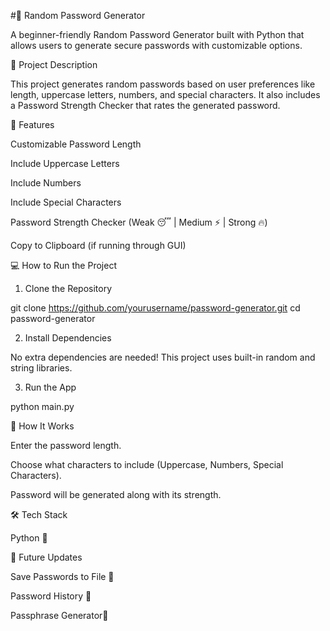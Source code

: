 #🔑 Random Password Generator

A beginner-friendly Random Password Generator built with Python that allows users to generate secure passwords with customizable options.

📌 Project Description

This project generates random passwords based on user preferences like length, uppercase letters, numbers, and special characters. It also includes a Password Strength Checker that rates the generated password.

🎯 Features

Customizable Password Length

Include Uppercase Letters

Include Numbers

Include Special Characters

Password Strength Checker (Weak 😴 | Medium ⚡ | Strong 🔥)

Copy to Clipboard (if running through GUI)

💻 How to Run the Project

1. Clone the Repository

git clone https://github.com/yourusername/password-generator.git
cd password-generator

2. Install Dependencies

No extra dependencies are needed! This project uses built-in random and string libraries.

3. Run the App

python main.py

📌 How It Works

Enter the password length.

Choose what characters to include (Uppercase, Numbers, Special Characters).

Password will be generated along with its strength.

🛠️ Tech Stack

Python 🐍

🌟 Future Updates

Save Passwords to File 💾

Password History 🔄

Passphrase Generator🔑
